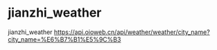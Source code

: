 # jianzhi_weather
jianzhi_weather
https://api.oioweb.cn/api/weather/weather/city_name?city_name=%E6%B7%B1%E5%9C%B3
